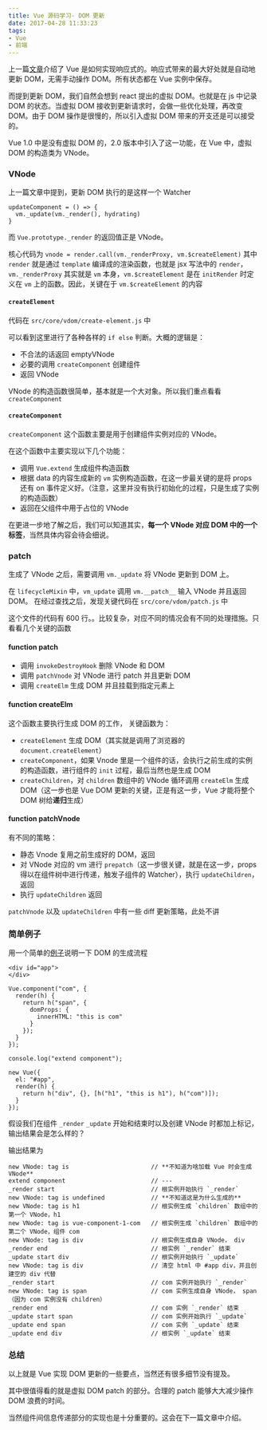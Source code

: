 ```yaml
---
title: Vue 源码学习- DOM 更新
date: 2017-04-28 11:33:23
tags:
- Vue
- 前端
---
```


上一篇[文章](/post/Vue-源码学习-响应式原理/)介绍了 Vue 是如何实现响应式的。响应式带来的最大好处就是自动地更新 DOM，无需手动操作 DOM。所有状态都在 Vue 实例中保存。

而提到更新 DOM，我们自然会想到 react 提出的虚拟 DOM。也就是在 js 中记录 DOM 的状态。当虚拟 DOM 接收到更新请求时，会做一些优化处理，再改变 DOM。由于 DOM 操作是很慢的，所以引入虚拟 DOM 带来的开支还是可以接受的。

Vue 1.0 中是没有虚拟 DOM 的，2.0 版本中引入了这一功能，在 Vue 中，虚拟 DOM 的构造类为 VNode。

### VNode

上一篇文章中提到，更新 DOM 执行的是这样一个 Watcher

```
updateComponent = () => {
  vm._update(vm._render(), hydrating)
}
```

而 `Vue.prototype._render` 的返回值正是 VNode。

核心代码为 `vnode = render.call(vm._renderProxy, vm.$createElement)`
其中 `render` 就是通过 `template` 编译成的渲染函数，也就是 jsx 写法中的 `render`，`vm._renderProxy` 其实就是 `vm` 本身，`vm.$createElement` 是在 `initRender` 时定义在 `vm` 上的函数。因此，关键在于 `vm.$createElement` 的内容

#### `createElement`

代码在 `src/core/vdom/create-element.js` 中

可以看到这里进行了各种各样的 `if else` 判断。大概的逻辑是：

- 不合法的话返回 emptyVNode
- 必要的调用 `createComponent` 创建组件
- 返回 VNode

VNode 的构造函数很简单，基本就是一个大对象。所以我们重点看看 `createComponent`

#### `createComponent`

`createComponent` 这个函数主要是用于创建组件实例对应的 VNode。

在这个函数中主要实现以下几个功能：

- 调用 `Vue.extend` 生成组件构造函数
- 根据 data 的内容生成新的 `vm` 实例构造函数，在这一步最关键的是将 props 还有 on 事件定义好。（注意，这里并没有执行初始化的过程，只是生成了实例的构造函数）
- 返回在父组件中用于占位的 VNode

在更进一步地了解之后，我们可以知道其实，**每一个 VNode 对应 DOM 中的一个标签**，当然具体内容会待会细说。

### patch

生成了 VNode 之后，需要调用 `vm._update` 将 VNode 更新到 DOM 上。

在 `lifecycleMixin` 中，`vm_update` 调用 `vm.__patch__` 输入 VNode 并且返回 DOM。
在经过查找之后，发现关键代码在 `src/core/vdom/patch.js` 中

这个文件的代码有 600 行。。比较复杂，对应不同的情况会有不同的处理措施。只看看几个关键的函数

#### function patch

- 调用 `invokeDestroyHook` 删除 VNode 和 DOM
- 调用 `patchVnode` 对 VNode 进行 patch 并且更新 DOM
- 调用 `createElm` 生成 DOM 并且挂载到指定元素上

#### function createElm

这个函数主要执行生成 DOM 的工作， 关键函数为：

- `createElement` 生成 DOM（其实就是调用了浏览器的 `document.createElement`）
- `createComponent`，如果 Vnode 里是一个组件的话，会执行之前生成的实例的构造函数，进行组件的 `init` 过程，最后当然也是生成 DOM
- `createChildren`，对   `children` 数组中的 VNode 循环调用 `createElm` 生成 DOM（这一步也是 Vue DOM 更新的关键，正是有这一步，Vue 才能将整个 DOM 树给**递归**生成）

#### function patchVnode

有不同的策略：

- 静态 Vnode 复用之前生成好的 DOM，返回
- 对 VNode 对应的 vm 进行 `prepatch`（这一步很关键，就是在这一步，props 得以在组件树中进行传递，触发子组件的 Watcher），执行 `updateChildren`，返回
- 执行 `updateChildren` 返回

`patchVnode` 以及 `updateChildren` 中有一些 diff 更新策略，此处不讲

### 简单例子

用一个简单的[例子](http://codepen.io/pengchongfu/pen/ybMpew)说明一下 DOM 的生成流程

```
<div id="app">
</div>
```

```
Vue.component("com", {
  render(h) {
    return h("span", {
      domProps: {
        innerHTML: "this is com"
      }
    });
  }
});

console.log("extend component");

new Vue({
  el: "#app",
  render(h) {
    return h("div", {}, [h("h1", "this is h1"), h("com")]);
  }
});

```

假设我们在组件 `_render` `_update` 开始和结束时以及创建 VNode 时都加上标记，输出结果会是怎么样的？

输出结果为

```
new VNode: tag is                       // **不知道为啥加载 Vue 时会生成 VNode**
extend component                        // ---
_render start                           // 根实例开始执行 `_render`
new VNode: tag is undefined             // **不知道这是为什么生成的**
new VNode: tag is h1                    // 根实例生成 `children` 数组中的第一个 VNode，h1
new VNode: tag is vue-component-1-com   // 根实例生成 `children` 数组中的第二个 VNode，组件 com
new VNode: tag is div                   // 根实例生成自身 VNode， div
_render end                             // 根实例 `_render` 结束
_update start div                       // 根实例开始执行 `_update`
new VNode: tag is div                   // 清空 html 中 #app div，并且创建空的 div 代替
_render start                           // com 实例开始执行 `_render`
new VNode: tag is span                  // com 实例生成自身 VNode， span（因为 com 实例没有 children）
_render end                             // com 实例 `_render` 结束
_update start span                      // com 实例开始执行 `_update`
_update end span                        // com 实例 `_update` 结束
_update end div                         // 根实例 `_update` 结束
```

### 总结

以上就是 Vue 实现 DOM 更新的一些要点，当然还有很多细节没有提及。

其中很值得看的就是虚拟 DOM patch 的部分。合理的 patch 能够大大减少操作 DOM 浪费的时间。

当然组件间信息传递部分的实现也是十分重要的。这会在下一篇文章中介绍。